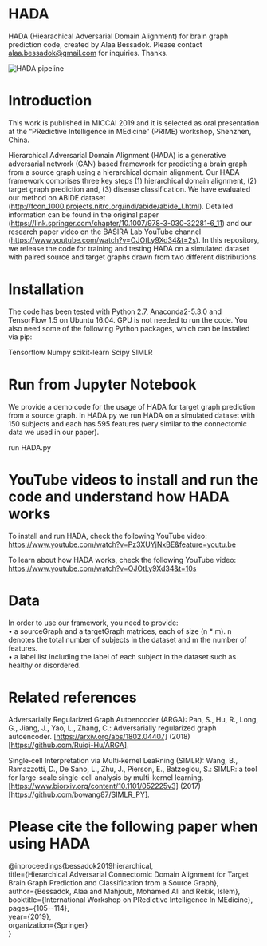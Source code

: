 # HADA

HADA (Hiearachical Adversarial Domain Alignment) for brain graph prediction code, created by Alaa Bessadok. 
Please contact alaa.bessadok@gmail.com for inquiries. Thanks.

![HADA pipeline](http://basira-lab.com/hada_fig/)

# Introduction

This work is published in MICCAI 2019 and it is selected as oral presentation at the “PRedictive Intelligence in MEdicine” (PRIME) workshop, Shenzhen, China. 

Hierarchical Adversarial Domain Alignment (HADA) is a generative adversarial network (GAN) based framework for predicting a brain graph from a source graph using a hierarchical domain alignment. Our HADA framework comprises three key steps (1) hierarchical domain alignment, (2) target graph prediction and, (3) disease classification. We have evaluated our method on ABIDE dataset (http://fcon_1000.projects.nitrc.org/indi/abide/abide_I.html). Detailed information can be found in the original paper (https://link.springer.com/chapter/10.1007/978-3-030-32281-6_11) and our research paper video on the BASIRA Lab YouTube channel (https://www.youtube.com/watch?v=OJOtLy9Xd34&t=2s). In this repository, we release the code for training and testing HADA on a simulated dataset with paired source and target graphs drawn from two different distributions.

# Installation
The code has been tested with Python 2.7, Anaconda2-5.3.0 and TensorFlow 1.5 on Ubuntu 16.04. GPU is not needed to run the code. You also need some of the following Python packages, which can be installed via pip:

Tensorflow
Numpy
scikit-learn 
Scipy
SIMLR

# Run from Jupyter Notebook
We provide a demo code for the usage of HADA for target graph prediction from a source graph. In HADA.py we run HADA on a simulated dataset with 150 subjects and each has 595 features (very similar to the connectomic data we used in our paper).

run HADA.py

# YouTube videos to install and run the code and understand how HADA works

To install and run HADA, check the following YouTube video:
https://www.youtube.com/watch?v=Pz3XUYjNxBE&feature=youtu.be

To learn about how HADA works, check the following YouTube video:
https://www.youtube.com/watch?v=OJOtLy9Xd34&t=10s

# Data
In order to use our framework, you need to provide:<br/>
•	a sourceGraph and a targetGraph matrices, each of size (n * m).  n denotes the total number of subjects in the dataset and m the number of features.<br/>
•	a label list including the label of each subject in the dataset such as healthy or disordered.

# Related references

Adversarially Regularized Graph Autoencoder (ARGA): 
Pan, S., Hu, R., Long, G., Jiang, J., Yao, L., Zhang, C.: Adversarially regularized graph autoencoder. [https://arxiv.org/abs/1802.04407] (2018) [https://github.com/Ruiqi-Hu/ARGA].

Single‐cell Interpretation via Multi‐kernel LeaRning (SIMLR):
Wang, B., Ramazzotti, D., De Sano, L., Zhu, J., Pierson, E., Batzoglou, S.: SIMLR: a tool for large-scale single-cell analysis by multi-kernel learning. [https://www.biorxiv.org/content/10.1101/052225v3] (2017) [https://github.com/bowang87/SIMLR_PY].

# Please cite the following paper when using HADA

@inproceedings{bessadok2019hierarchical,<br/>
  title={Hierarchical Adversarial Connectomic Domain Alignment for Target Brain Graph Prediction and Classification from a Source Graph},<br/>
  author={Bessadok, Alaa and Mahjoub, Mohamed Ali and Rekik, Islem},<br/>
  booktitle={International Workshop on PRedictive Intelligence In MEdicine},<br/>
  pages={105--114},<br/>
  year={2019},<br/>
  organization={Springer}<br/>
}

